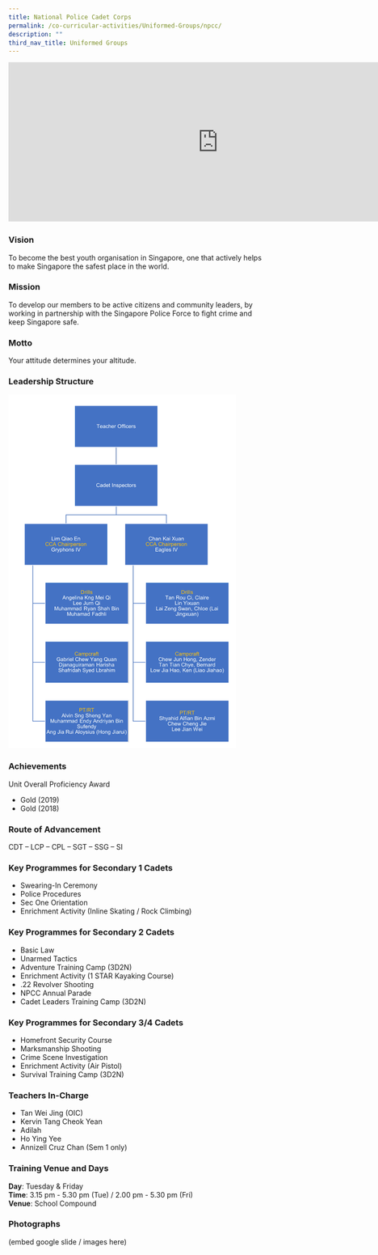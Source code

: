 ```yaml
---
title: National Police Cadet Corps
permalink: /co-curricular-activities/Uniformed-Groups/npcc/
description: ""
third_nav_title: Uniformed Groups
---
```

<center><iframe width="830" height="315" src="https://www.youtube.com/embed/CZtDCiXzBYQ" title="2022 NPCC Open House" frameborder="0" allow="accelerometer; autoplay; clipboard-write; encrypted-media; gyroscope; picture-in-picture" allowfullscreen=""></iframe></center>



### Vision

To become the best youth organisation in Singapore, one that actively helps to make Singapore the safest place in the world.

### Mission

To develop our members to be active citizens and community leaders, by working in partnership with the Singapore Police Force to fight crime and keep Singapore safe.

### Motto

Your attitude determines your altitude.

### Leadership Structure
![](/images/NPCC/npcc-org.png)

### Achievements

Unit Overall Proficiency Award  
*   Gold (2019)  
*   Gold (2018)

### Route of Advancement

CDT – LCP – CPL – SGT – SSG – SI

### Key Programmes for Secondary 1 Cadets
*   Swearing-In Ceremony  
*   Police Procedures  
*   Sec One Orientation  
*   Enrichment Activity (Inline Skating / Rock Climbing)

### Key Programmes for Secondary 2 Cadets
*   Basic Law  
*   Unarmed Tactics  
*   Adventure Training Camp (3D2N)  
*   Enrichment Activity (1 STAR Kayaking Course)  
*   .22 Revolver Shooting  
*   NPCC Annual Parade  
*   Cadet Leaders Training Camp (3D2N)  
    

### Key Programmes for Secondary 3/4 Cadets
*   Homefront Security Course  
*   Marksmanship Shooting  
*   Crime Scene Investigation  
*   Enrichment Activity (Air Pistol)  
*   Survival Training Camp (3D2N)  
    

### Teachers In-Charge
*   Tan Wei Jing (OIC)
*   Kervin Tang Cheok Yean
*   Adilah
*   Ho Ying Yee
*   Annizell Cruz Chan (Sem 1 only)
    

### Training Venue and Days
**Day**: Tuesday &amp; Friday  
**Time**: 3.15 pm - 5.30 pm (Tue) / 2.00 pm - 5.30 pm (Fri)  
**Venue**: School Compound

### Photographs

(embed google slide / images here)